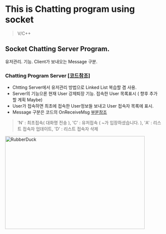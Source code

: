 # This is Chatting program using socket
 
> V/C++

## Socket Chatting Server Program.
 유저관리.   기능.    Client가 보내오는 Message 구분.

###  Chatting Program Server [[코드참조]](https://github.com/malvr00/Cplusplus-ChattingProgram/tree/main/ChatServer)
* Chtting Server에서 유저관리 방법으로 Linked List 복습할 겸 사용.
* Server의 기능으론 현재 User 강제퇴장 기능. 접속한 User 목록표시 ( 향후 추가 할 계획 Maybe)
* User가 접속하면 최초에 접속한 User정보들 보내고 User 접속자 목록에 표시.
* Message 구분은 코드의 OnReceiveMsg [부분참조](https://github.com/malvr00/Cplusplus-ChattingProgram/blob/main/ChatServer/ChatServerDlg.cpp)
>  'N' : 최초접속( 대화명 전송 ), 'C' : 유저접속 ( ~가 입장하셨습니다. ), 'A' : 리스트 접속자 업데이트, 'D' : 리스트 접속자 삭제

   <img src="https://user-images.githubusercontent.com/77275513/114269239-cb0ad000-9a40-11eb-85b5-6377f6e73279.PNG" width="450px" height="300px" title="100px" alt="RubberDuck"></img><br/>
